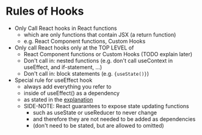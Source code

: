 # Rules of Hooks

- Only Call React hooks in React functions
  - which are only functions that contain JSX (a return function)
  - e.g. React Component functions, Custom Hooks
- Only call React hooks only at the TOP LEVEL of
  - React Component functions or Custom Hooks (TODO explain later)
  - Don't call in: nested functions (e.g. don't call useContext in useEffect, and if-statement, ...)
  - Don't call in: block statements (e.g. `{useState()}`)
- Special rule for useEffect hook
  - always add everything you refer to
  - inside of useEffect() as a dependency
  - as stated in the [explanation](./useEffect-hook.md)
  - SIDE-NOTE: React guarantees to expose state updating functions
    - such as useState or useReducer to never change
    - and therefore they are not needed to be added as dependencies
    - (don't need to be stated, but are allowed to omitted)
